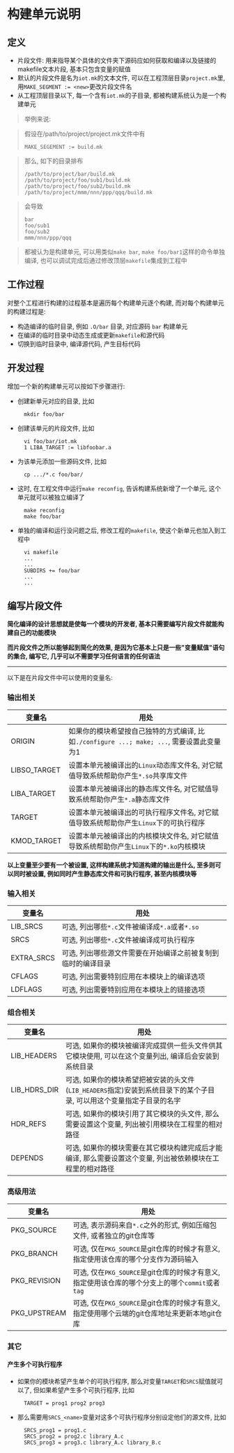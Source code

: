 # 构建单元说明

## 定义

* 片段文件: 用来指导某个具体的文件夹下源码应如何获取和编译以及链接的makefile文本片段, 基本只包含变量的赋值
* 默认的片段文件是名为`iot.mk`的文本文件, 可以在工程顶层目录`project.mk`里, 用`MAKE_SEGMENT := <new>`更改片段文件名
* 从工程顶层目录以下, 每一个含有`iot.mk`的子目录, 都被构建系统认为是一个构建单元

> 举例来说:

> 假设在/path/to/project/project.mk文件中有
> 
>     MAKE_SEGEMENT := build.mk
 
> 那么, 如下的目录排布
> 
>     /path/to/project/bar/build.mk
>     /path/to/project/foo/sub1/build.mk
>     /path/to/project/foo/sub2/build.mk
>     /path/to/project/mmm/nnn/ppp/qqq/build.mk
 
> 会导致
> 
>     bar
>     foo/sub1
>     foo/sub2
>     mmm/nnn/ppp/qqq
 
> 都被认为是构建单元, 可以用类似`make bar`, `make foo/bar1`这样的命令单独编译, 也可以调试完成后通过修改顶层`makefile`集成到工程中

## 工作过程

对整个工程进行构建的过程基本是遍历每个构建单元逐个构建, 而对每个构建单元的构建过程是:

* 构造编译的临时目录, 例如 `.O/bar` 目录, 对应源码 `bar` 构建单元
* 在编译的临时目录中动态生成或更新`makefile`和源代码
* 切换到临时目录中, 编译源代码, 产生目标代码

## 开发过程

增加一个新的构建单元可以按如下步骤进行:

* 创建新单元对应的目录, 比如

        mkdir foo/bar

* 创建该单元的片段文件, 比如

        vi foo/bar/iot.mk
        1 LIBA_TARGET := libfoobar.a

* 为该单元添加一些源码文件, 比如

        cp .../*.c foo/bar/

* 这时, 在工程文件中运行`make reconfig`, 告诉构建系统新增了一个单元, 这个单元就可以被独立编译了

        make reconfig
        make foo/bar

* 单独的编译和运行没问题之后, 修改工程的`makefile`, 使这个新单元也加入到工程中

        vi makefile
        ...
        ...
        SUBDIRS += foo/bar
        ...
        ...

## 编写片段文件

**简化编译的设计思想就是使每一个模块的开发者, 基本只需要编写片段文件就能构建自己的功能模块**

**而片段文件之所以能够起到简化的效果, 是因为它基本上只是一些"变量赋值"语句的集合, 编写它, 几乎可以不需要学习任何语言的任何语法**

---
以下是在片段文件中可以使用的变量名:

### 输出相关

| 变量名            | 用处                                                                                          |
|-------------------|-----------------------------------------------------------------------------------------------|
| ORIGIN            | 如果你的模块希望按自己独特的方式编译, 比如`./configure ...; make; ...`, 需要设置此变量为1 |
| LIBSO_TARGET      | 设置本单元被编译出的`Linux`动态库文件名, 对它赋值导致系统帮助你产生`*.so`共享库文件 | 
| LIBA_TARGET       | 设置本单元被编译出的静态库文件名, 对它赋值导致系统帮助你产生`*.a`静态库文件 |
| TARGET            | 设置本单元被编译出的可执行程序文件名, 对它赋值导致系统帮助你产生`Linux`下的可执行程序 |
| KMOD_TARGET       | 设置本单元被编译出的内核模块文件名, 对它赋值导致系统帮助你产生`Linux`下的`*.ko`内核模块 |

**以上变量至少要有一个被设置, 这样构建系统才知道构建的输出是什么, 至多则可以同时被设置, 例如同时产生静态库文件和可执行程序, 甚至内核模块等**

### 输入相关

| 变量名            | 用处                                                                                          |
|-------------------|-----------------------------------------------------------------------------------------------|
| LIB_SRCS          | 可选, 列出哪些`*.c`文件被编译成`*.a`或者`*.so` |
| SRCS              | 可选, 列出哪些`*.c`文件被编译成可执行程序 |
| EXTRA_SRCS        | 可选, 列出哪些源文件需要在开始编译之前被复制到临时的编译目录 |
| CFLAGS            | 可选, 列出需要特别应用在本模块上的编译选项 |
| LDFLAGS           | 可选, 列出需要特别应用在本模块上的链接选项 |

### 组合相关

| 变量名            | 用处                                                                                          |
|-------------------|-----------------------------------------------------------------------------------------------|
| LIB_HEADERS       | 可选, 如果你的模块被编译完成提供一些头文件供其它模块使用, 可以在这个变量列出, 编译后会安装到系统目录 |
| LIB_HDRS_DIR      | 可选, 如果你的模块希望把被安装的头文件(`LIB_HEADERS`指定)安装到系统目录下的某个子目录, 可以用这个变量指定子目录的名字 |
| HDR_REFS          | 可选, 如果你的模块引用了其它模块的头文件, 那么需要设置这个变量, 列出被引用模块在工程里的相对路径 |
| DEPENDS           | 可选, 如果你的模块需要在其它模块构建完成后才能编译, 那么需要设置这个变量, 列出被依赖模块在工程里的相对路径 |

### 高级用法

| 变量名            | 用处                                                                                          |
|-------------------|-----------------------------------------------------------------------------------------------|
| PKG_SOURCE        | 可选, 表示源码来自`*.c`之外的形式, 例如压缩包文件, 或者独立的git仓库等 |
| PKG_BRANCH        | 可选, 仅在`PKG_SOURCE`是git仓库的时候才有意义, 指定使用该仓库的哪个分支作为源码输入 |
| PKG_REVISION      | 可选, 仅在`PKG_SOURCE`是git仓库的时候才有意义, 指定使用该仓库的哪个分支上的哪个`commit`或者`tag` |
| PKG_UPSTREAM      | 可选, 仅在`PKG_SOURCE`是git仓库的时候才有意义, 指定使用哪个云端的git仓库地址来更新本地git仓库 |


### 其它

#### 产生多个可执行程序

* 如果你的模块希望产生单个的可执行程序, 那么对变量`TARGET`和`SRCS`赋值就可以了, 但如果希望产生多个可执行程序, 比如

        TARGET = prog1 prog2 prog3

* 那么需要用`SRCS_<name>`变量对这多个可执行程序分别设定他们的源文件, 比如

        SRCS_prog1 = prog1.c
        SRCS_prog2 = prog2.c library_A.c
        SRCS_prog3 = prog3.c library_A.c library_B.c
